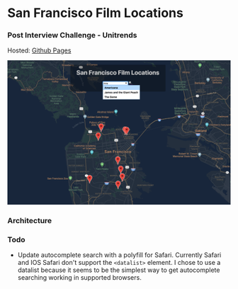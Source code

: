 # San Francisco Film Locations

### Post Interview Challenge - Unitrends

Hosted: [Github Pages](https://tyleryoungblood.github.io/sf-movie-locations/)

![alt text](https://github.com/tyleryoungblood/sf-movie-locations/blob/master/img/sf-film-locations.png "SF Film Locations")

### Architecture

### Todo

- Update autocomplete search with a polyfill for Safari. Currently Safari and IOS Safari don't support the `<datalist>` element. I chose to use a datalist because it seems to be the simplest way to get autocomplete searching working in supported browsers.
